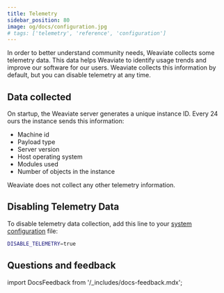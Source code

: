 ```yaml
---
title: Telemetry
sidebar_position: 80
image: og/docs/configuration.jpg
# tags: ['telemetry', 'reference', 'configuration']
---
```


In order to better understand community needs, Weaviate collects some telemetry data. This data helps Weaviate to identify usage trends and improve our software for our users. Weaviate collects this information by default, but you can disable telemetry at any time.

## Data collected

On startup, the Weaviate server generates a unique instance ID. Every 24 ours the instance sends this information:

- Machine id
- Payload type
- Server version
- Host operating system
- Modules used
- Number of objects in the instance

Weaviate does not collect any other telemetry information.

## Disabling Telemetry Data

To disable telemetry data collection, add this line to your [system configuration](docs/deploy/configuration/env-vars/index.md) file:

```bash
DISABLE_TELEMETRY=true
```

## Questions and feedback

import DocsFeedback from '/_includes/docs-feedback.mdx';

<DocsFeedback/>
